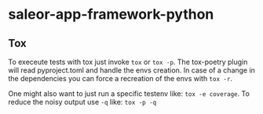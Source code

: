 # saleor-app-framework-python


## Tox 

To execeute tests with tox just invoke `tox` or `tox -p`. The tox-poetry plugin will read pyproject.toml and handle the envs creation. In case of a change in the dependencies you can force a recreation of the envs with `tox -r`.

One might also want to just run a specific testenv like: `tox -e coverage`.
To reduce the noisy output use `-q` like: `tox -p -q`
